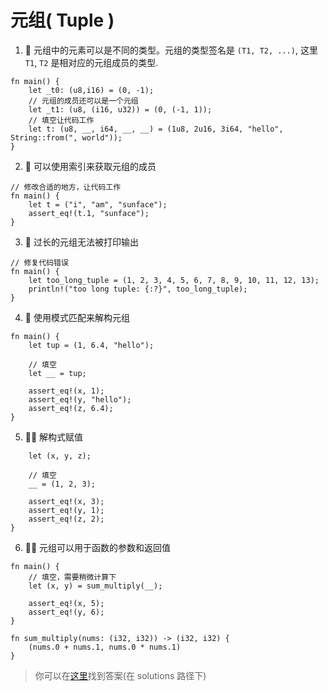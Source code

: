 # 元组( Tuple )

1. 🌟 元组中的元素可以是不同的类型。元组的类型签名是 `(T1, T2, ...)`, 这里 `T1`, `T2` 是相对应的元组成员的类型.

```rust,editable
fn main() {
    let _t0: (u8,i16) = (0, -1);
    // 元组的成员还可以是一个元组
    let _t1: (u8, (i16, u32)) = (0, (-1, 1));
    // 填空让代码工作
    let t: (u8, __, i64, __, __) = (1u8, 2u16, 3i64, "hello", String::from(", world"));
}
```

2. 🌟 可以使用索引来获取元组的成员

```rust,editable
// 修改合适的地方，让代码工作
fn main() {
    let t = ("i", "am", "sunface");
    assert_eq!(t.1, "sunface");
}
```

3. 🌟 过长的元组无法被打印输出

```rust,editable
// 修复代码错误
fn main() {
    let too_long_tuple = (1, 2, 3, 4, 5, 6, 7, 8, 9, 10, 11, 12, 13);
    println!("too long tuple: {:?}", too_long_tuple);
}
```

4. 🌟 使用模式匹配来解构元组

```rust,editable
fn main() {
    let tup = (1, 6.4, "hello");

    // 填空
    let __ = tup;

    assert_eq!(x, 1);
    assert_eq!(y, "hello");
    assert_eq!(z, 6.4);
}
```

5. 🌟🌟 解构式赋值

```rust,editablefn main() {
    let (x, y, z);

    // 填空
    __ = (1, 2, 3);

    assert_eq!(x, 3);
    assert_eq!(y, 1);
    assert_eq!(z, 2);
}
```

6. 🌟🌟 元组可以用于函数的参数和返回值

```rust,editable
fn main() {
    // 填空，需要稍微计算下
    let (x, y) = sum_multiply(__);

    assert_eq!(x, 5);
    assert_eq!(y, 6);
}

fn sum_multiply(nums: (i32, i32)) -> (i32, i32) {
    (nums.0 + nums.1, nums.0 * nums.1)
}
```

> 你可以在[这里](https://github.com/sunface/rust-by-practice/blob/master/solutions/compound-types/tuple.md)找到答案(在 solutions 路径下)
